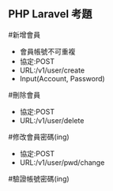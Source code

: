 ## PHP Laravel 考題

#新增會員

- 會員帳號不可重複
- 協定:POST
- URL:/v1/user/create
- Input(Account, Password)


#刪除會員

- 協定:POST
- URL:/v1/user/delete

#修改會員密碼(ing)

- 協定:POST
- URL:/v1/user/pwd/change

#驗證帳號密碼(ing)


